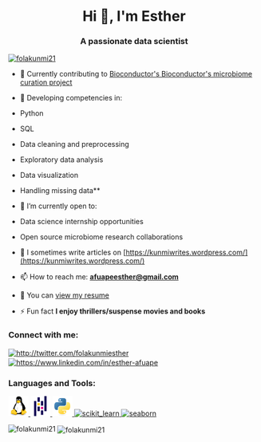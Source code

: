 <h1 align="center">Hi 👋, I'm Esther</h1>
<h3 align="center">A passionate data scientist</h3>

<p align="left"> <a href="https://github.com/ryo-ma/github-profile-trophy"><img src="https://github-profile-trophy.vercel.app/?username=folakunmi21" alt="folakunmi21" /></a> </p>

- 🧪 Currently contributing to [Bioconductor's Bioconductor's microbiome curation project](https://bugsigdb.org/Main_Page)

- 🌱 Developing competencies in:
 - Python
 - SQL
 - Data cleaning and preprocessing
 - Exploratory data analysis
 - Data visualization
 - Handling missing data**

- 👯 I’m currently open to:
- Data science internship opportunities
- Open source microbiome research collaborations

- 📝 I sometimes write articles on [https://kunmiwrites.wordpress.com/](https://kunmiwrites.wordpress.com/)

- 📫 How to reach me: **afuapeesther@gmail.com**

- 📄  You can [view my resume](https://drive.google.com/file/d/1YUF_JMOdzjo5zfX9zx6_sZrXOcWzgrN8/view?usp=drive_link)

- ⚡ Fun fact **I enjoy thrillers/suspense movies and books**

<h3 align="left">Connect with me:</h3>
<p align="left">
<a href="https://twitter.com/http://twitter.com/folakunmiesther" target="blank"><img align="center" src="https://raw.githubusercontent.com/rahuldkjain/github-profile-readme-generator/master/src/images/icons/Social/twitter.svg" alt="http://twitter.com/folakunmiesther" height="30" width="40" /></a>
<a href="https://linkedin.com/in/https://www.linkedin.com/in/esther-afuape" target="blank"><img align="center" src="https://raw.githubusercontent.com/rahuldkjain/github-profile-readme-generator/master/src/images/icons/Social/linked-in-alt.svg" alt="https://www.linkedin.com/in/esther-afuape" height="30" width="40" /></a>
</p>

<h3 align="left">Languages and Tools:</h3>
<p align="left"> <a href="https://www.linux.org/" target="_blank" rel="noreferrer"> <img src="https://raw.githubusercontent.com/devicons/devicon/master/icons/linux/linux-original.svg" alt="linux" width="40" height="40"/> </a> <a href="https://pandas.pydata.org/" target="_blank" rel="noreferrer"> <img src="https://raw.githubusercontent.com/devicons/devicon/2ae2a900d2f041da66e950e4d48052658d850630/icons/pandas/pandas-original.svg" alt="pandas" width="40" height="40"/> </a> <a href="https://www.python.org" target="_blank" rel="noreferrer"> <img src="https://raw.githubusercontent.com/devicons/devicon/master/icons/python/python-original.svg" alt="python" width="40" height="40"/> </a> <a href="https://scikit-learn.org/" target="_blank" rel="noreferrer"> <img src="https://upload.wikimedia.org/wikipedia/commons/0/05/Scikit_learn_logo_small.svg" alt="scikit_learn" width="40" height="40"/> </a> <a href="https://seaborn.pydata.org/" target="_blank" rel="noreferrer"> <img src="https://seaborn.pydata.org/_images/logo-mark-lightbg.svg" alt="seaborn" width="40" height="40"/> </a> </p>

<p><img align="left" src="https://github-readme-stats.vercel.app/api/top-langs?username=folakunmi21&show_icons=true&locale=en&layout=compact" alt="folakunmi21" /></p>

<p>&nbsp;<img align="center" src="https://github-readme-stats.vercel.app/api?username=folakunmi21&show_icons=true&locale=en" alt="folakunmi21" /></p>
